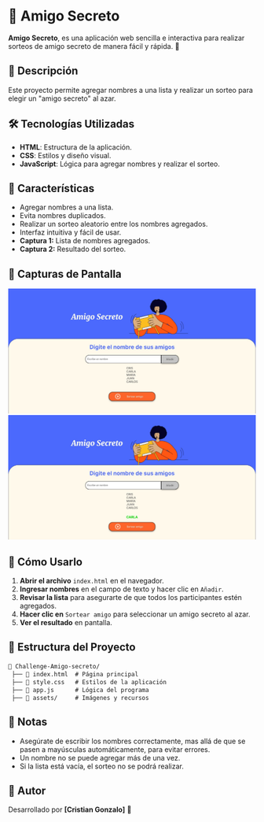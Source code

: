 # 🎁 Amigo Secreto

**Amigo Secreto**, es una aplicación web sencilla e interactiva para realizar sorteos de amigo secreto de manera fácil y rápida. 🎉

## 📌 Descripción
Este proyecto permite agregar nombres a una lista y realizar un sorteo para elegir un "amigo secreto" al azar. 

## 🛠️ Tecnologías Utilizadas
- **HTML**: Estructura de la aplicación.
- **CSS**: Estilos y diseño visual.
- **JavaScript**: Lógica para agregar nombres y realizar el sorteo.

## 🚀 Características
- Agregar nombres a una lista.
- Evita nombres duplicados.
- Realizar un sorteo aleatorio entre los nombres agregados.
- Interfaz intuitiva y fácil de usar.
- **Captura 1:** Lista de nombres agregados.
- **Captura 2:** Resultado del sorteo.


## 📸 Capturas de Pantalla
![Lista de nombres agregados](https://github.com/Chr1zG1zt/Challenge-Amigo-secreto/blob/main/challenge-amigo-secreto_esp-main/assets/Cap-1.jpeg)
![Resultado del sorteo](https://github.com/Chr1zG1zt/Challenge-Amigo-secreto/blob/main/challenge-amigo-secreto_esp-main/assets/Cap-2.jpeg)


## 🎯 Cómo Usarlo
1. **Abrir el archivo** `index.html` en el navegador.
2. **Ingresar nombres** en el campo de texto y hacer clic en `Añadir`.
3. **Revisar la lista** para asegurarte de que todos los participantes estén agregados.
4. **Hacer clic en** `Sortear amigo` para seleccionar un amigo secreto al azar.
5. **Ver el resultado** en pantalla.

## 📂 Estructura del Proyecto
```
📂 Challenge-Amigo-secreto/
 ├── 📄 index.html  # Página principal
 ├── 📄 style.css   # Estilos de la aplicación
 ├── 📄 app.js      # Lógica del programa
 ├── 📂 assets/     # Imágenes y recursos
 ```

## 📝 Notas
- Asegúrate de escribir los nombres correctamente, mas allá de que se pasen a mayúsculas automáticamente, para evitar errores.
- Un nombre no se puede agregar más de una vez.
- Si la lista está vacía, el sorteo no se podrá realizar.

## 📌 Autor
Desarrollado por **[Cristian Gonzalo]** 🚀


